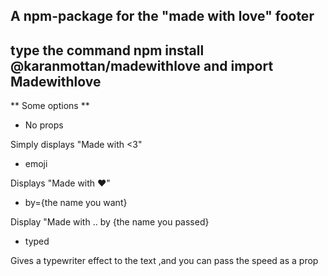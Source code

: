 ## A npm-package for the "made with love" footer

## type the command npm install @karanmottan/madewithlove and import Madewithlove

** Some options **

- No props

Simply displays "Made with <3"

- emoji

Displays "Made with ❤️"

- by={the name you want}

Display "Made with .. by {the name you passed}

- typed

Gives a typewriter effect to the text ,and you can pass the speed as a prop
